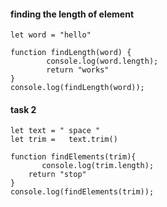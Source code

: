 #### finding the length of element
```
let word = "hello"

function findLength(word) {
        console.log(word.length);
        return "works"
}
console.log(findLength(word));

```
#### task 2
```
let text = " space "
let trim =   text.trim()

function findElements(trim){
       console.log(trim.length);
    return "stop"
}
console.log(findElements(trim));
```
